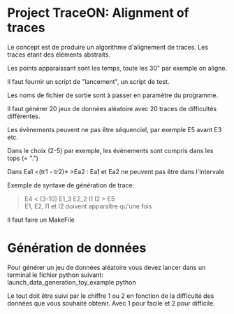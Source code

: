 # Project TraceON: Alignment of traces
Le concept est de produire un algorithme d'alignement de traces. Les traces étant des éléments abstraits.  

Les points apparaissant sont les temps, toute les 30" par exemple on aligne.  

Il faut fournir un script de "lancement", un script de test.  

Les noms de fichier de sortie sont à passer en paramètre du programme.  

Il faut générer 20 jeux de données aléatoire avec 20 traces de difficultés différentes.  

Les évènements peuvent ne pas être séquenciel, par exemple E5 avant E3 etc.  

Dans le choix (2-5) par exemple, les évènements sont compris dans les tops (= ".")  

Dans Ea1 <(tr1 - tr2)* >Ea2 : Ea1 et Ea2 ne peuvent pas être dans l'intervale

Exemple de syntaxe de génération de trace:
> E4 < (3-10) E1_3 E2_2 I1 I2 > E5  
> E1, E2, I1 et I2 doivent apparaître qu'une fois

Il faut faire un MakeFile

# Génération de données
Pour générer un jeu de données aléatoire vous devez lancer dans un terminal le fichier python suivant:
launch_data_generation_toy_example.python

Le tout doit être suivi par le chiffre 1 ou 2 en fonction de la difficulté des données que vous souhaité obtenir. 
Avec 1 pour facile et 2 pour difficile.

